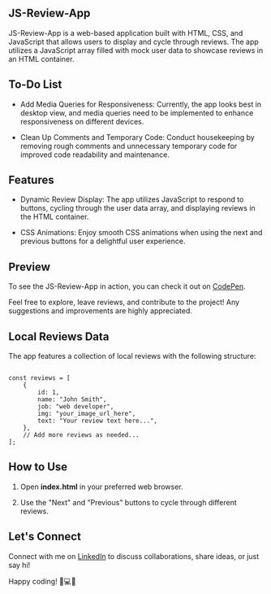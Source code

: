 
## JS-Review-App

JS-Review-App is a web-based application built with HTML, CSS, and JavaScript that allows users to display and cycle through reviews. The app utilizes a JavaScript array filled with mock user data to showcase reviews in an HTML container.

## To-Do List

* Add Media Queries for Responsiveness: Currently, the app looks best in desktop view, and media queries need to be implemented to enhance responsiveness on different devices. 

* Clean Up Comments and Temporary Code: Conduct housekeeping by removing rough comments and unnecessary temporary code for improved code readability and maintenance.

## Features

* Dynamic Review Display: The app utilizes JavaScript to respond to buttons, cycling through the user data array, and displaying reviews in the HTML container.
  
* CSS Animations: Enjoy smooth CSS animations when using the next and previous buttons for a delightful user experience.

## Preview

To see the JS-Review-App in action, you can check it out on [CodePen](https://codepen.io/j-pruitt/pen/vYzpqZz).

Feel free to explore, leave reviews, and contribute to the project! Any suggestions and improvements are highly appreciated.

## Local Reviews Data

The app features a collection of local reviews with the following structure:

```

const reviews = [
    {
        id: 1,
        name: "John Smith",
        job: "web developer",
        img: "your_image_url_here",
        text: "Your review text here...",
    },
    // Add more reviews as needed...
];

```


## How to Use

1. Open **index.html** in your preferred web browser.

2. Use the "Next" and "Previous" buttons to cycle through different reviews.

## Let's Connect

Connect with me on [LinkedIn](www.linkedin.com/in/james-a-pruitt) to discuss collaborations, share ideas, or just say hi!



Happy coding! 🚀💻🎉
